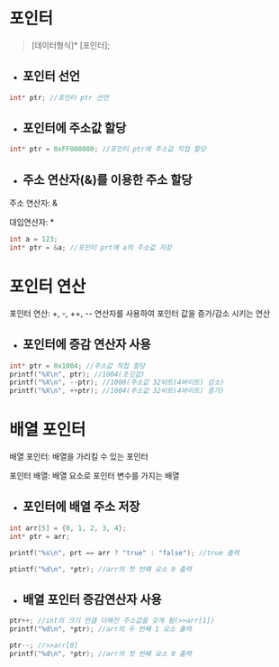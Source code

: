 # 포인터

> [데이터형식]* [포인터];

* ## 포인터 선언
```c
int* ptr; //포인터 ptr 선언
```

+ ## 포인터에 주소값 할당
```c
int* ptr = 0xFF000000; //포인터 ptr에 주소값 직접 할당
```

* ## 주소 연산자(&)를 이용한 주소 할당
주소 연산자: &

대입연산자: *
```c
int a = 123;
int* ptr = &a; //포인터 prt에 a의 주소값 저장
```

# 포인터 연산
포인터 연산: +, -, ++, -- 연산자를 사용하여 포인터 값을 증가/감소 시키는 연산


* ## 포인터에 증감 연산자 사용
```c
int* ptr = 0x1004; //주소값 직접 할당
printf("%X\n", ptr); //1004(초깃값)
printf("%X\n", --ptr); //1000(주소값 32비트(4바이트) 감소)
printf("%X\n", ++ptr); //1004(주소값 32비트(4바이트) 증가)
```
# 배열 포인터
배열 포인터: 배열을 가리킬 수 있는 포인터

포인터 배열: 배열 요소로 포인터 변수를 가지는 배열


* ## 포인터에 배열 주소 저장
```c
int arr[5] = {0, 1, 2, 3, 4};
int* ptr = arr;

printf("%s\n", prt == arr ? "true" : "false"); //true 출력

ptintf("%d\n", *ptr); //arr의 첫 번째 요소 0 출력
```

* ## 배열 포인터 증감연산자 사용
```c
ptr++; //int의 크기 만큼 더해진 주소값을 갖게 됨(>>arr[1])
printf("%d\n", *ptr); //arr의 두 번째 1 요소 출력
```

```c
ptr--; //>>arr[0]
printf("%d\n", *ptr); //arr의 첫 번째 요소 0 출력
```